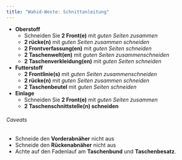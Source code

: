 ```yaml
---
title: "Wahid-Weste: Schnittanleitung"
---
```


- **Oberstoff**
  - Schneiden Sie **2 Front(e)** mit _guten Seiten zusammen_
  - **2 rücke(n)** mit _guten Seiten zusammen schneiden_
  - **2 Frontverfassung(en)** mit _guten Seiten schneiden_
  - **2 Taschenwelt(en)** mit _guten Seiten zusammenschneiden_
  - **2 Taschenverkleidung(en)** mit _guten Seiten schneiden_
- **Futterstoff**
  - **2 Frontlinie(s)** mit _guten Seiten zusammenschneiden_
  - **2 rücke(n)** mit _guten Seiten zusammen schneiden_
  - **2 Taschenbeutel** mit _guten Seiten schneiden_
- **Einlage**
  - Schneiden Sie **2 Front(e)** mit _guten Seiten zusammen_
  - **2 Taschenschnittstelle(n) schneiden**

<Warning>

###### Caveats

- Schneide den **Vorderabnäher** nicht aus
- Schneide den **Rückenabnäher** nicht aus
- Achte auf den Fadenlauf am **Taschenbund** und **Taschenbesatz**.

</Warning>
